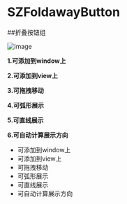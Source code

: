 SZFoldawayButton
================
##折叠按钮组
<!--![image](https://github.com/ButBueatiful/dotvim/raw/master/screenshots/vim-screenshot.jpg)-->
![image](http://code.cocoachina.com/uploads/attachments/20160525/131156/02fccf90d25cb4bb6e54a328e8dcc2ff.gif) 

**1.可添加到window上** 

**2.可添加到view上**  

**3.可拖拽移动**  

**4.可弧形展示**  

**5.可直线展示**  

**6.可自动计算展示方向**  
* 可添加到window上  
* 可添加到view上
* 可拖拽移动
* 可弧形展示
* 可直线展示
* 可自动计算展示方向
